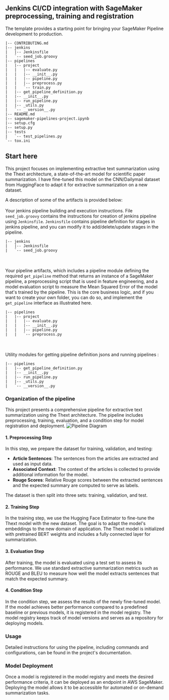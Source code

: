 ## Jenkins CI/CD integration with SageMaker preprocessing, training and registration  

The template provides a starting point for bringing your SageMaker Pipeline development to production.

```
|-- CONTRIBUTING.md
|-- jenkins
|   |-- Jenkinsfile
|   `-- seed_job.groovy
|-- pipelines
|   |-- project
|   |   |-- evaluate.py
|   |   |-- __init__.py
|   |   |-- pipeline.py
|   |   |-- preprocess.py
|   |   `-- train.py
|   |-- get_pipeline_definition.py
|   |-- __init__.py
|   |-- run_pipeline.py
|   |-- _utils.py
|   `-- __version__.py
|-- README.md
|-- sagemaker-pipelines-project.ipynb
|-- setup.cfg
|-- setup.py
|-- tests
|   `-- test_pipelines.py
`-- tox.ini
```

## Start here
This project focuses on implementing extractive text summarization using the Thext architecture, a state-of-the-art model for scientific paper summarization. I have fine-tuned this model on the CNN/Dailymail dataset from HuggingFace to adapt it for extractive summarization on a new dataset.

A description of some of the artifacts is provided below:
<br/><br/>
Your jenkins pipeline building and execution instructions. File `seed_job.groovy` contains the instructions for creation of jenkins pipeline using `Jenkinsfile`. `Jenkinsfile` contains pipeline definition for stages in jenkins pipeline, and you can modify it to add/delete/update stages in the pipeline. 

```
|-- jenkins
|   |-- Jenkinsfile
|   `-- seed_job.groovy
```

<br/><br/>
Your pipeline artifacts, which includes a pipeline module defining the required `get_pipeline` method that returns an instance of a SageMaker pipeline, a preprocessing script that is used in feature engineering, and a model evaluation script to measure the Mean Squared Error of the model that's trained by the pipeline. This is the core business logic, and if you want to create your own folder, you can do so, and implement the `get_pipeline` interface as illustrated here.

```
|-- pipelines
|   |-- project
|   |   |-- evaluate.py
|   |   |-- __init__.py
|   |   |-- pipeline.py
|   |   `-- preprocess.py

```
<br/><br/>
Utility modules for getting pipeline definition jsons and running pipelines :

```
|-- pipelines
|   |-- get_pipeline_definition.py
|   |-- __init__.py
|   |-- run_pipeline.py
|   |-- _utils.py
|   `-- __version__.py
```
### Organization of the pipeline
This project presents a comprehensive pipeline for extractive text summarization using the Thext architecture. The pipeline includes preprocessing, training, evaluation, and a condition step for model registration and deployment.
![Pipeline Diagram](/images/pipeline-full.png)

#### 1. Preprocessing Step

In this step, we prepare the dataset for training, validation, and testing:

- **Article Sentences**: The sentences from the articles are extracted and used as input data.
- **Associated Context**: The context of the articles is collected to provide additional information for the model.
- **Rouge Scores**: Relative Rouge scores between the extracted sentences and the expected summary are computed to serve as labels.

The dataset is then split into three sets: training, validation, and test.

#### 2. Training Step

In the training step, we use the Hugging Face Estimator to fine-tune the Thext model with the new dataset. The goal is to adapt the model's embeddings to the new domain of application. The Thext model is initialized with pretrained BERT weights and includes a fully connected layer for summarization.

#### 3. Evaluation Step

After training, the model is evaluated using a test set to assess its performance. We use standard extractive summarization metrics such as ROUGE and BLEU to measure how well the model extracts sentences that match the expected summary.

#### 4. Condition Step

In the condition step, we assess the results of the newly fine-tuned model. If the model achieves better performance compared to a predefined baseline or previous models, it is registered in the model registry. The model registry keeps track of model versions and serves as a repository for deploying models.

### Usage

Detailed instructions for using the pipeline, including commands and configurations, can be found in the project's documentation.

### Model Deployment

Once a model is registered in the model registry and meets the desired performance criteria, it can be deployed as an endpoint in AWS SageMaker. Deploying the model allows it to be accessible for automated or on-demand summarization tasks.

